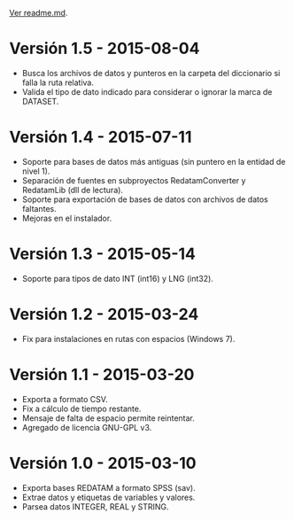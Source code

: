 ﻿[Ver readme.md](https://github.com/discontinuos/redatam-converter/blob/master/README.md).

# Versión 1.5 - 2015-08-04
- Busca los archivos de datos y punteros en la carpeta del diccionario si falla la ruta relativa.
- Valida el tipo de dato indicado para considerar o ignorar la marca de DATASET.

# Versión 1.4 - 2015-07-11
- Soporte para bases de datos más antiguas (sin puntero en la entidad de nivel 1).
- Separación de fuentes en subproyectos RedatamConverter y RedatamLib (dll de lectura).
- Soporte para exportación de bases de datos con archivos de datos faltantes.
- Mejoras en el instalador.

# Versión 1.3 - 2015-05-14
- Soporte para tipos de dato INT (int16) y LNG (int32).

# Versión 1.2 - 2015-03-24
- Fix para instalaciones en rutas con espacios (Windows 7).

# Versión 1.1 - 2015-03-20
- Exporta a formato CSV.
- Fix a cálculo de tiempo restante.
- Mensaje de falta de espacio permite reintentar.
- Agregado de licencia GNU-GPL v3.

# Versión 1.0 - 2015-03-10
- Exporta bases REDATAM a formato SPSS (sav).
- Extrae datos y etiquetas de variables y valores.
- Parsea datos INTEGER, REAL y STRING.

